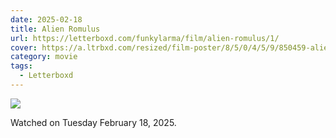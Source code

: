 ```yaml
---
date: 2025-02-18
title: Alien Romulus
url: https://letterboxd.com/funkylarma/film/alien-romulus/1/
cover: https://a.ltrbxd.com/resized/film-poster/8/5/0/4/5/9/850459-alien-romulus-0-600-0-900-crop.jpg?v=acabb7fd83
category: movie
tags:
  - Letterboxd
---
```


![](https://a.ltrbxd.com/resized/film-poster/8/5/0/4/5/9/850459-alien-romulus-0-600-0-900-crop.jpg?v=acabb7fd83)

Watched on Tuesday February 18, 2025.

